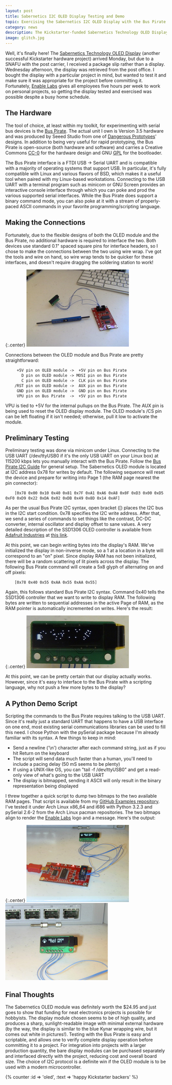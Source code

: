 ```yaml
---
layout: post
title: Sabernetics I2C OLED Display Testing and Demo
topic: Exercising the Sabernetics I2C OLED Display with the Bus Pirate
category: news
description: The Kickstarter-funded Sabernetics Technology OLED Display arrived yesterday. Before committing it to a project, I wanted to ensure the display was functional and get a feel for its daylight readability. The Bus Pirate was the obvious choice for prototyping.
image: glitch.jpg
---
```


Well, it's finally here! The [Sabernetics Technology OLED Display](http://sabernetics.com/store/0-84-oled-display-96x16/) (another successful Kickstarter hardware project) arrived Monday, but due to a SNAFU with the post carrier, I received a package slip rather than a display. Wednesday afternoon, the display was retrieved from the post office. I bought the display with a particular project in mind, but wanted to test it and make sure it was appropriate for the project before committing it. Fortunately, [Enable Labs](http://www.enablelabs.com) gives all employees five hours per week to work on personal projects, so getting the display tested and exercised was possible despite a busy home schedule.

The Hardware
------------

The tool of choice, at least within my toolkit, for experimenting with serial bus devices is the [Bus Pirate](http://dangerousprototypes.com/docs/Bus_Pirate). The actual unit I own is Version 3.5 hardware and was produced by Seeed Studio from one of [Dangerous Prototypes](http://dangerousprototypes.com/)' designs. In addition to being very useful for rapid prototyping, the Bus Pirate is open-source (both hardware and software) and carries a Creative Commons [CC-0](http://creativecommons.org/publicdomain/zero/1.0/) for the hardware design and GNU [GPL](http://www.gnu.org/licenses/gpl.html) for the bootloader.

The Bus Pirate interface is a FTDI USB -> Serial UART and is compatible with a majority of operating systems that support USB. In particular, it's fully compatible with Linux and various flavors of BSD, which makes it a useful tool when paired with my Linux-based workstations. Connecting to the USB UART with a terminal program such as minicom or GNU Screen provides an interactive console interface through which you can poke and prod the various supported serial interfaces. While the Bus Pirate does support a binary command mode, you can also poke at it with a stream of properly-paced ASCII commands in your favorite programming/scripting language.

Making the Connections
----------------------

Fortunately, due to the flexible designs of both the OLED module and the Bus Pirate, no additional hardware is required to interface the two. Both devices use standard 0.1" spaced square pins for interface headers, so I chose to make the connections between the two using wire wrap. I've got the tools and wire on hand, so wire wrap tends to be quicker for these interfaces, and doesn't require dragging the soldering station to work!

{:.center}
[![Bus Pirate connected to OLED Display](/images/general/oled/scaled/connections.jpg)](/images/general/oled/connections.jpg)

Connections between the OLED module and Bus Pirate are pretty straightforward:

		 +5V pin on OLED module ->  +5V pin on Bus Pirate
		   D pin on OLED module -> MOSI pin on Bus Pirate
		   C pin on OLED module ->  CLK pin on Bus Pirate
		/RST pin on OLED module ->  AUX pin on Bus Pirate
		 GND pin on OLED module ->  GND pin on Bus Pirate
		 VPU pin on Bus Pirate  ->  +5V pin on Bus Pirate

VPU is tied to +5V for the internal pullups on the Bus Pirate. The AUX pin is being used to reset the OLED display module. The OLED module's /CS pin can be left floating if it isn't needed; otherwise, pull it low to activate the module.

Preliminary Testing
-------------------

Preliminary testing was done via minicom under Linux. Connecting to the USB UART (/dev/ttyUSB0 if it's the only USB UART on your Linux box) at 115200 kbps lets you manually interact with the Bus Pirate. Follow the [Bus Pirate I2C Guide](http://dangerousprototypes.com/bus-pirate-manual/i2c-guide/) for general setup. The Sabernetics OLED module is located at I2C address 0x78 for writes by default. The following sequence will reset the device and prepare for writing into Page 1 (the RAM page nearest the pin connector):

		[0x78 0x00 0x10 0x40 0x81 0x7F 0xA1 0xA6 0xA8 0x0F 0xD3 0x00 0xD5 0xF0 0xD9 0x22 0xDA 0x02 0xDB 0x49 0x8D 0x14 0xAF]

As per the usual Bus Pirate I2C syntax, open bracket ([) places the I2C bus in the I2C start condition. 0x78 specifies the I2C write address. After that, we send a series of commands to set things like the contrast, DC-DC converter, internal oscillator and display offset to sane values. A very detailed description of the SSD1306 OLED controller is available from [Adafruit Industries](http://www.adafruit.com) at [this link](http://www.adafruit.com/datasheets/SSD1306.pdf).

At this point, we can begin writing bytes into the display's RAM. We've initialized the display in non-inverse mode, so a 1 at a location in a byte will correspond to an "on" pixel. Since display RAM has not been initialized, there will be a random scattering of lit pixels across the display. The following Bus Pirate command will create a 5x8 glyph of alternating on and off pixels:

		[0x78 0x40 0x55 0xAA 0x55 0xAA 0x55]

Again, this follows standard Bus Pirate I2C syntax. Command 0x40 tells the SSD1306 controller that we want to write to display RAM. The following bytes are written to sequential addresses in the active Page of RAM, as the RAM pointer is automatically incremented on writes. Here's the result:

{:.center}
[![Initialized Display with Test Pattern](/images/general/oled/scaled/inittest.jpg)](/images/general/oled/inittest.jpg)

At this point, we can be pretty certain that our display actually works. However, since it's easy to interface to the Bus Pirate with a scripting language, why not push a few more bytes to the display?

A Python Demo Script
--------------------

Scripting the commands to the Bus Pirate requires talking to the USB UART. Since it's really just a standard UART that happens to have a USB interface on one end, most existing serial communications libraries can be used to fill this need. I chose Python with the pySerial package because I'm already familiar with its syntax. A few things to keep in mind:

 * Send a newline ('\n') character after each command string, just as if you hit Return on the keyboard
 * The script will send data much faster than a human, you'll need to include a pacing delay (50 mS seems to be plenty)
 * If using a UNIX-like OS, you can "tail -f /dev/ttyUSB0" and get a read-only view of what's going to the USB UART
 * The display is bitmapped, sending it ASCII will only result in the binary representation being displayed

I threw together a quick script to dump two bitmaps to the two available RAM pages. That script is available from my [GitHub Examples repository](https://github.com/chapmajs/Examples/blob/master/display_test.py). I've tested it under Arch Linux x86_64 and i686 with Python 3.2.3 and pySerial 2.6-2 from the Arch Linux pacman repositories. The two bitmaps align to render the [Enable Labs](http://www.enablelabs.com) logo and a message. Here's the output:

{:.center}
[![Bus Pirate and Display after running Python script](/images/general/oled/scaled/buspiratedisplay.jpg)](/images/general/oled/buspiratedisplay.jpg) [![Hello from Troy NY!](/images/general/oled/scaled/hello.jpg)](/images/general/oled/hello.jpg)

Final Thoughts
--------------

The Sabernetics OLED module was definitely worth the $24.95 and just goes to show that funding for neat electronics projects is possible for hobbyists. The display module chosen seems to be of high quality, and produces a sharp, sunlight-readable image with minimal external hardware (by the way, the display is similar to the blue Kynar wrapping wire, but it comes out white in pictures!). Testing with the Bus Pirate is easy and scriptable, and allows one to verify complete display operation before committing it to a project. For integration into projects with a larger production quantity, the bare display modules can be purchased separately and interfaced directly with the project, reducing cost and overall board size. The choice of I2C protocol is a definite win if the OLED module is to be used with a modern microcontroller.

{% counter :id => 'oled', :text => 'happy Kickstarter backers' %}
